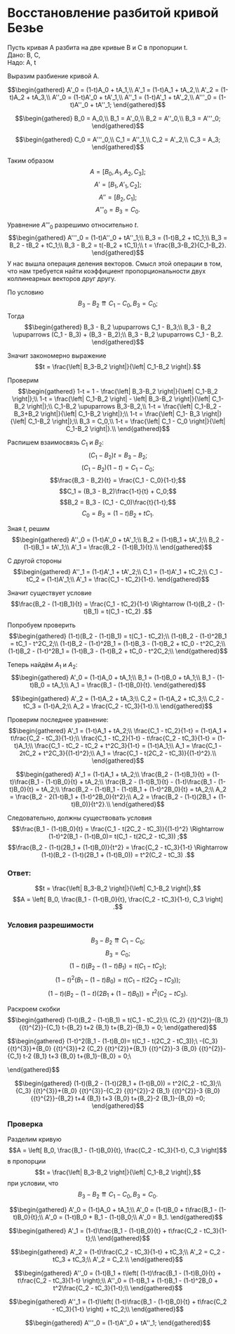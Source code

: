 # Восстановление разбитой кривой Безье

Пусть кривая A разбита на две кривые B и C в пропорции t.\
Дано: B, C,\
Надо: A, t

Выразим разбиение кривой A.

$$\begin{gathered}
A'_0 = (1-t)A_0 + tA_1,\\
A'_1 = (1-t)A_1 + tA_2,\\
A'_2 = (1-t)A_2 + tA_3,\\
A''_0 = (1-t)A'_0 + tA'_1,\\
A''_1 = (1-t)A'_1 + tA'_2,\\
A'''_0 = (1-t)A''_0 + tA''_1;
\end{gathered}$$

$$\begin{gathered}
B_0 = A_0,\\
B_1 = A'_0,\\
B_2 = A''_0,\\
B_3 = A'''_0;
\end{gathered}$$

$$\begin{gathered}
C_0 = A'''_0,\\
C_1 = A''_1,\\
C_2 = A'_2,\\
C_3 = A_3;
\end{gathered}$$

Таким образом
$$A = [B_0, A_1, A_2, C_3];$$
$$A' = [B_1, A'_1, C_2];$$
$$A'' = [B_2, C_1];$$
$$A'''_0 = B_3 = C_0.$$

Уравнение $A'''_0$ разрешимо относительно $t$.
$$\begin{gathered}
A'''_0 = (1-t)A''_0 + tA''_1;\\
B_3 = (1-t)B_2 + tC_1;\\
B_3 = B_2 - tB_2 + tC_1;\\
B_3 - B_2 = t(-B_2 + tC_1);\\
t = \frac{B_3-B_2}{C_1-B_2}.
\end{gathered}$$
У нас вышла операция деления векторов. Смысл этой операции в том, что нам требуется найти коэффициент пропорциональности двух коллинеарных векторов друг другу.

По условию 
$$ B_3-B_2 \upuparrows C_1 - C_0,\, B_3 = C_0; $$
Тогда
$$\begin{gathered}
	B_3 - B_2 \upuparrows C_1 - B_3;\\
	B_3 - B_2 \upuparrows (C_1 - B_3) + (B_3 - B_2);\\
	B_3 - B_2 \upuparrows C_1 - B_2.
\end{gathered}$$

Значит закономерно выражение
$$t = \frac{\left| B_3-B_2 \right|}{\left| C_1-B_2 \right|}.$$

Проверим
$$\begin{gathered}
	1-t = 1 - \frac{\left| B_3-B_2 \right|}{\left| C_1-B_2 \right|};\\
	1-t = \frac{\left| C_1-B_2 \right| - \left| B_3-B_2 \right|}{\left| C_1-B_2 \right|};\\
	C_1-B_2 \upuparrows B_3-B_2,\\
	1-t = \frac{\left| C_1-B_2 - B_3+B_2 \right|}{\left| C_1-B_2 \right|};\\
	1-t = \frac{\left| C_1- B_3 \right|}{\left| C_1-B_2 \right|};\\
	B_3 = C_0,\\
	1-t = \frac{\left| C_1 - C_0 \right|}{\left| C_1-B_2 \right|}.\\
\end{gathered}$$

Распишем взаимосвязь $C_1$ и $B_2$:
$$(C_1-B_2)t = B_3 - B_2;$$
$$(C_1-B_2)(1-t) = C_1 - C_0;$$
$$\frac{B_3 - B_2}{t} = \frac{C_1 - C_0}{1-t};$$
$$C_1 = (B_3 - B_2)\frac{1-t}{t} + C_0;$$
$$B_2 = B_3 - (C_1 - C_0)\frac{t}{1-t};$$
$$C_0 = B_3 = (1-t)B_2 + tC_1.$$

Зная $t$, решим
$$\begin{gathered}
A''_0 = (1-t)A'_0 + tA'_1;\\
B_2 = (1-t)B_1 + tA'_1;\\
B_2 - (1-t)B_1 = tA'_1;\\
A'_1 = \frac{B_2 - (1-t)B_1}{t}.\\
\end{gathered}$$

С другой стороны
$$\begin{gathered}
A''_1 = (1-t)A'_1 + tA'_2;\\
C_1 = (1-t)A'_1 + tC_2;\\
C_1 - tC_2 = (1-t)A'_1;\\
A'_1 = \frac{C_1 - tC_2}{1-t}.
\end{gathered}$$

Значит существует условие 
$$\frac{B_2 - (1-t)B_1}{t} = \frac{C_1 - tC_2}{1-t} 
\Rightarrow 
(1-t)(B_2 - (1-t)B_1) = t(C_1 - tC_2)
.$$

Попробуем проверить
$$\begin{gathered}
(1-t)(B_2 - (1-t)B_1) = t(C_1 - tC_2);\\
(1-t)B_2 - (1-t)^2B_1 = tC_1 - t^2C_2;\\
(1-t)B_2 - (1-t)^2B_1 = (1-t)B_3 - (1-t)B_2 + tC_0 - t^2C_2;\\
(1-t)B_2 - (1-t)^2B_1 = (1-t)B_3 - (1-t)B_2 + tC_0 - t^2C_2;\\
\end{gathered}$$

Теперь найдём $A_1$ и $A_2$:
$$\begin{gathered}
A'_0 = (1-t)A_0 + tA_1;\\
B_1 = (1-t)B_0 + tA_1;\\
B_1 - (1-t)B_0 = tA_1;\\
A_1 = \frac{B_1 - (1-t)B_0}{t}.
\end{gathered}$$

$$\begin{gathered}
A'_2 = (1-t)A_2 + tA_3;\\
C_2 = (1-t)A_2 + tC_3;\\
C_2 - tC_3 = (1-t)A_2;\\
A_2 = \frac{C_2 - tC_3}{1-t}.\\
\end{gathered}$$

Проверим последнее уравнение:
$$\begin{gathered}
A'_1 = (1-t)A_1 + tA_2;\\
\frac{C_1 - tC_2}{1-t} = (1-t)A_1 + t\frac{C_2 - tC_3}{1-t};\\
\frac{C_1 - tC_2}{1-t} - t\frac{C_2 - tC_3}{1-t} = (1-t)A_1;\\
\frac{C_1 - tC_2 - tC_2 + t^2C_3}{1-t} = (1-t)A_1;\\
A_1 = \frac{C_1 - 2tC_2 + t^2C_3}{(1-t)^2};\\
A_1 = \frac{C_1 - t(2C_2 - tC_3)}{(1-t)^2}.\\
\end{gathered}$$

$$\begin{gathered}
A'_1 = (1-t)A_1 + tA_2;\\
\frac{B_2 - (1-t)B_1}{t} = (1-t)\frac{B_1 - (1-t)B_0}{t} + tA_2;\\
\frac{B_2 - (1-t)B_1}{t} - (1-t)\frac{B_1 - (1-t)B_0}{t} = tA_2;\\
\frac{B_2 - (1-t)B_1 - (1-t)B_1 + (1-t)^2B_0}{t} = tA_2;\\
A_2 = \frac{B_2 - 2(1-t)B_1 + (1-t)^2B_0}{t^2};\\
A_2 = \frac{B_2 - (1-t)(2B_1 + (1-t)B_0)}{t^2}.\\
\end{gathered}$$

Следовательно, должны существовать условия
$$\frac{B_1 - (1-t)B_0}{t} = \frac{C_1 - t(2C_2 - tC_3)}{(1-t)^2} 
\Rightarrow
(1-t)^2(B_1 - (1-t)B_0)= t(C_1 - t(2C_2 - tC_3))
;$$
$$\frac{B_2 - (1-t)(2B_1 + (1-t)B_0)}{t^2} = \frac{C_2 - tC_3}{1-t}
\Rightarrow
(1-t)(B_2 - (1-t)(2B_1 + (1-t)B_0)) = t^2(C_2 - tC_3)
.$$

### Ответ:
$$t = \frac{\left| B_3-B_2 \right|}{\left| C_1-B_2 \right|},$$
$$A = \left[ B_0, \frac{B_1 - (1-t)B_0}{t}, \frac{C_2 - tC_3}{1-t}, C_3 \right] .$$

### Условия разрешимости

$$ B_3-B_2 \upuparrows C_1 - C_0; $$
$$ B_3 = C_0; $$
$$(1-t)(B_2 - (1-t)B_1) = t(C_1 - tC_2);$$
$$(1-t)^2(B_1 - (1-t)B_0)= t(C_1 - t(2C_2 - tC_3));$$
$$(1-t)(B_2 - (1-t)(2B_1 + (1-t)B_0)) = t^2(C_2 - tC_3).$$

Раскроем скобки
$$\begin{gathered}
(1-t)(B_2 - (1-t)B_1) = t(C_1 - tC_2);\\
{C_2} {{t}^{2}}-{B_1} {{t}^{2}}-{C_1} t-{B_2} t+2 {B_1} t+{B_2}-{B_1} = 0;
\end{gathered}$$

$$\begin{gathered}
(1-t)^2(B_1 - (1-t)B_0)= t(C_1 - t(2C_2 - tC_3));\\
-{C_3} {{t}^{3}}+{B_0} {{t}^{3}}+2 {C_2} {{t}^{2}}+{B_1} {{t}^{2}}-3 {B_0} {{t}^{2}}-{C_1} t-2 {B_1} t+3 {B_0} t+{B_1}-{B_0} = 0;\\

\end{gathered}$$

$$\begin{gathered}
(1-t)(B_2 - (1-t)(2B_1 + (1-t)B_0)) = t^2(C_2 - tC_3);\\
{C_3} {{t}^{3}}+{B_0} {{t}^{3}}-{C_2} {{t}^{2}}-2 {B_1} {{t}^{2}}-3 {B_0} {{t}^{2}}-{B_2} t+4 {B_1} t+3 {B_0} t+{B_2}-2 {B_1}-{B_0} =0;
\end{gathered}$$


### Проверка
Разделим кривую
$$A = \left[ B_0, \frac{B_1 - (1-t)B_0}{t}, \frac{C_2 - tC_3}{1-t}, C_3 \right]$$
в пропорции
$$t = \frac{\left| B_3-B_2 \right|}{\left| C_1-B_2 \right|},$$
при условии, что
$$ B_3-B_2 \upuparrows C_1 - C_0,\, B_3 = C_0. $$

$$\begin{gathered}
A'_0 = (1-t)A_0 + tA_1;\\
A'_0 = (1-t)B_0 + t\frac{B_1 - (1-t)B_0}{t};\\
A'_0 = (1-t)B_0 + B_1 - (1-t)B_0;\\
A'_0 = B_1.
\end{gathered}$$

$$\begin{gathered}
A'_1 = (1-t)\frac{B_1 - (1-t)B_0}{t} + t\frac{C_2 - tC_3}{1-t};\\
\end{gathered}$$

$$\begin{gathered}
A'_2 = (1-t)\frac{C_2 - tC_3}{1-t} + tC_3;\\
A'_2 = C_2 - tC_3 + tC_3;\\
A'_2 = C_2.\\
\end{gathered}$$

$$\begin{gathered}
A''_0 = (1-t)B_1 + t\left( (1-t)\frac{B_1 - (1-t)B_0}{t} + t\frac{C_2 - tC_3}{1-t} \right);\\
A''_0 = (1-t)B_1 + (1-t)B_1 - (1-t)^2B_0 + t^2\frac{C_2 - tC_3}{1-t};\\
\end{gathered}$$

$$\begin{gathered}
A''_1 = (1-t)\left( (1-t)\frac{B_1 - (1-t)B_0}{t} + t\frac{C_2 - tC_3}{1-t} \right) + tC_2;\\
\end{gathered}$$

$$\begin{gathered}
A'''_0 = (1-t)A''_0 + tA''_1;
\end{gathered}$$

